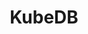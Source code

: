 ---
codehost: https://github.com/kubedb
logohandle: kubedb
sort: kubedb
title: KubeDB
twitter: https://x.com/KubeDB
website: https://kubedb.com/
---